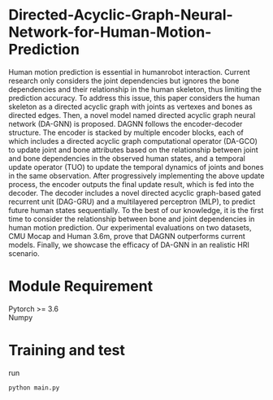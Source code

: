 # Directed-Acyclic-Graph-Neural-Network-for-Human-Motion-Prediction
Human motion prediction is essential in humanrobot interaction. Current research only considers the joint dependencies but ignores the bone dependencies and their relationship in the human skeleton, thus limiting the prediction accuracy. To address this issue, this paper considers the human skeleton as a directed acyclic graph with joints as vertexes and bones as directed edges. Then, a novel model named directed acyclic graph neural network (DA-GNN) is proposed. DAGNN follows the encoder-decoder structure. The encoder is stacked by multiple encoder blocks, each of which includes a directed acyclic graph computational operator (DA-GCO) to update joint and bone attributes based on the relationship between joint and bone dependencies in the observed human states, and a temporal update operator (TUO) to update the temporal dynamics of joints and bones in the same observation. After progressively implementing the above update process, the encoder outputs the final update result, which is fed into the decoder. The decoder includes a novel directed acyclic graph-based gated recurrent unit (DAG-GRU) and a multilayered perceptron (MLP), to predict future human states sequentially. To the best of our knowledge, it is the first time to consider the relationship between bone and joint dependencies in human motion prediction. Our experimental evaluations on two datasets, CMU Mocap and Human 3.6m, prove that DAGNN outperforms current models. Finally, we showcase the efficacy of DA-GNN in an realistic HRI scenario. 
# Module Requirement
Pytorch >= 3.6  
Numpy  
# Training and test
run

    python main.py
